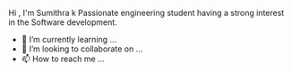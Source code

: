 Hi , I'm Sumithra k
Passionate engineering student having a strong interest in the Software development.
- 🌱 I’m currently learning ...
- 💞️ I’m looking to collaborate on ...
- 📫 How to reach me ...

<!---
Sumithra1747/Sumithra1747 is a ✨ special ✨ repository because its `README.md` (this file) appears on your GitHub profile.
You can click the Preview link to take a look at your changes.
--->
